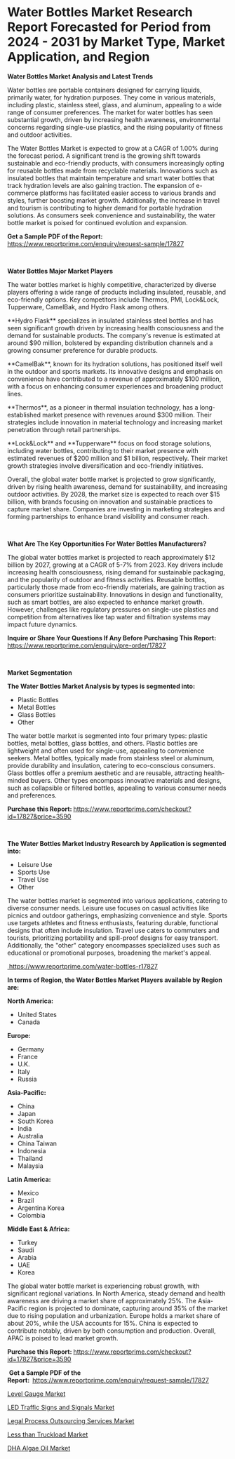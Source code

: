 <p><h1>Water Bottles Market Research Report Forecasted for Period from 2024 -  2031 by Market Type, Market Application, and Region</h1></p><p><strong>Water Bottles Market Analysis and Latest Trends</strong></p>
<p><p>Water bottles are portable containers designed for carrying liquids, primarily water, for hydration purposes. They come in various materials, including plastic, stainless steel, glass, and aluminum, appealing to a wide range of consumer preferences. The market for water bottles has seen substantial growth, driven by increasing health awareness, environmental concerns regarding single-use plastics, and the rising popularity of fitness and outdoor activities. </p><p>The Water Bottles Market is expected to grow at a CAGR of 1.00% during the forecast period. A significant trend is the growing shift towards sustainable and eco-friendly products, with consumers increasingly opting for reusable bottles made from recyclable materials. Innovations such as insulated bottles that maintain temperature and smart water bottles that track hydration levels are also gaining traction. The expansion of e-commerce platforms has facilitated easier access to various brands and styles, further boosting market growth. Additionally, the increase in travel and tourism is contributing to higher demand for portable hydration solutions. As consumers seek convenience and sustainability, the water bottle market is poised for continued evolution and expansion.</p></p>
<p><strong>Get a Sample PDF of the Report:&nbsp;</strong> <a href="https://www.reportprime.com/enquiry/request-sample/17827?utm_campaign=1898&utm_medium=2&utm_source=Github&utm_content=ia&utm_term=24122024&utm_id=water-bottles">https://www.reportprime.com/enquiry/request-sample/17827</a></p>
<p>&nbsp;</p>
<p><strong>Water Bottles Major Market Players</strong></p>
<p><p>The water bottles market is highly competitive, characterized by diverse players offering a wide range of products including insulated, reusable, and eco-friendly options. Key competitors include Thermos, PMI, Lock&Lock, Tupperware, CamelBak, and Hydro Flask among others.</p><p>**Hydro Flask** specializes in insulated stainless steel bottles and has seen significant growth driven by increasing health consciousness and the demand for sustainable products. The company's revenue is estimated at around $90 million, bolstered by expanding distribution channels and a growing consumer preference for durable products.</p><p>**CamelBak**, known for its hydration solutions, has positioned itself well in the outdoor and sports markets. Its innovative designs and emphasis on convenience have contributed to a revenue of approximately $100 million, with a focus on enhancing consumer experiences and broadening product lines.</p><p>**Thermos**, as a pioneer in thermal insulation technology, has a long-established market presence with revenues around $300 million. Their strategies include innovation in material technology and increasing market penetration through retail partnerships.</p><p>**Lock&Lock** and **Tupperware** focus on food storage solutions, including water bottles, contributing to their market presence with estimated revenues of $200 million and $1 billion, respectively. Their market growth strategies involve diversification and eco-friendly initiatives.</p><p>Overall, the global water bottle market is projected to grow significantly, driven by rising health awareness, demand for sustainability, and increasing outdoor activities. By 2028, the market size is expected to reach over $15 billion, with brands focusing on innovation and sustainable practices to capture market share. Companies are investing in marketing strategies and forming partnerships to enhance brand visibility and consumer reach.</p></p>
<p>&nbsp;</p>
<p><strong>What Are The Key Opportunities For Water Bottles Manufacturers?</strong></p>
<p><p>The global water bottles market is projected to reach approximately $12 billion by 2027, growing at a CAGR of 5-7% from 2023. Key drivers include increasing health consciousness, rising demand for sustainable packaging, and the popularity of outdoor and fitness activities. Reusable bottles, particularly those made from eco-friendly materials, are gaining traction as consumers prioritize sustainability. Innovations in design and functionality, such as smart bottles, are also expected to enhance market growth. However, challenges like regulatory pressures on single-use plastics and competition from alternatives like tap water and filtration systems may impact future dynamics.</p></p>
<p><strong>Inquire or Share Your Questions If Any Before Purchasing This Report:</strong> <a href="https://www.reportprime.com/enquiry/pre-order/17827?utm_campaign=1898&utm_medium=2&utm_source=Github&utm_content=ia&utm_term=24122024&utm_id=water-bottles">https://www.reportprime.com/enquiry/pre-order/17827</a></p>
<p>&nbsp;</p>
<p><strong>Market Segmentation</strong></p>
<p><strong>The Water Bottles Market Analysis by types is segmented into:</strong></p>
<p><ul><li>Plastic Bottles</li><li>Metal Bottles</li><li>Glass Bottles</li><li>Other</li></ul></p>
<p><p>The water bottle market is segmented into four primary types: plastic bottles, metal bottles, glass bottles, and others. Plastic bottles are lightweight and often used for single-use, appealing to convenience seekers. Metal bottles, typically made from stainless steel or aluminum, provide durability and insulation, catering to eco-conscious consumers. Glass bottles offer a premium aesthetic and are reusable, attracting health-minded buyers. Other types encompass innovative materials and designs, such as collapsible or filtered bottles, appealing to various consumer needs and preferences.</p></p>
<p><strong>Purchase this Report:&nbsp;</strong><a href="https://www.reportprime.com/checkout?id=17827&price=3590&utm_campaign=1898&utm_medium=2&utm_source=Github&utm_content=ia&utm_term=24122024&utm_id=water-bottles">https://www.reportprime.com/checkout?id=17827&price=3590</a></p>
<p>&nbsp;</p>
<p><strong>The Water Bottles Market Industry Research by Application is segmented into:</strong></p>
<p><ul><li>Leisure Use</li><li>Sports Use</li><li>Travel Use</li><li>Other</li></ul></p>
<p><p>The water bottles market is segmented into various applications, catering to diverse consumer needs. Leisure use focuses on casual activities like picnics and outdoor gatherings, emphasizing convenience and style. Sports use targets athletes and fitness enthusiasts, featuring durable, functional designs that often include insulation. Travel use caters to commuters and tourists, prioritizing portability and spill-proof designs for easy transport. Additionally, the "other" category encompasses specialized uses such as educational or promotional purposes, broadening the market's appeal.</p></p>
<p><a href="https://www.reportprime.com/water-bottles-r17827?utm_campaign=1898&utm_medium=2&utm_source=Github&utm_content=ia&utm_term=24122024&utm_id=water-bottles">&nbsp;https://www.reportprime.com/water-bottles-r17827</a></p>
<p><strong>In terms of Region, the Water Bottles Market Players available by Region are:</strong></p>
<p>
    <p> <strong> North America: </strong>
        <ul>
            <li>United States</li>
            <li>Canada</li>
        </ul>
        </p> 
    <p> <strong> Europe: </strong>
        <ul>
            <li>Germany</li>
            <li>France</li>
            <li>U.K.</li>
            <li>Italy</li>
            <li>Russia</li>
        </ul>
        </p> 
    <p> <strong> Asia-Pacific: </strong>
        <ul>
            <li>China</li>
            <li>Japan</li>
            <li>South Korea</li>
            <li>India</li>
            <li>Australia</li>
            <li>China Taiwan</li>
            <li>Indonesia</li>
            <li>Thailand</li>
            <li>Malaysia</li>
        </ul>
        </p> 
    <p> <strong> Latin America: </strong>
        <ul>
            <li>Mexico</li>
            <li>Brazil</li>
            <li>Argentina Korea</li>
            <li>Colombia</li>
        </ul>
        </p> 
    <p> <strong> Middle East & Africa: </strong>
        <ul>
            <li>Turkey</li>
            <li>Saudi</li>
            <li>Arabia</li>
            <li>UAE</li>
            <li>Korea</li>
        </ul>
    </p>
    </p>
<p><p>The global water bottle market is experiencing robust growth, with significant regional variations. In North America, steady demand and health awareness are driving a market share of approximately 25%. The Asia-Pacific region is projected to dominate, capturing around 35% of the market due to rising population and urbanization. Europe holds a market share of about 20%, while the USA accounts for 15%. China is expected to contribute notably, driven by both consumption and production. Overall, APAC is poised to lead market growth.</p></p>
<p><strong>Purchase this Report: </strong><a href="https://www.reportprime.com/checkout?id=17827&price=3590&utm_campaign=1898&utm_medium=2&utm_source=Github&utm_content=ia&utm_term=24122024&utm_id=water-bottles">https://www.reportprime.com/checkout?id=17827&price=3590</a></p>
<p>&nbsp;<strong>Get a Sample PDF of the Report:&nbsp;&nbsp;</strong><a href="https://www.reportprime.com/enquiry/request-sample/17827?utm_campaign=1898&utm_medium=2&utm_source=Github&utm_content=ia&utm_term=24122024&utm_id=water-bottles">https://www.reportprime.com/enquiry/request-sample/17827</a></p>
<p><strong></strong></p>
<p><p><a href="https://www.linkedin.com/pulse/level-gauge-market-research-2024-2031-growth-opportunities-5lv7e?utm_campaign=1898&utm_medium=2&utm_source=Github&utm_content=ia&utm_term=24122024&utm_id=water-bottles">Level Gauge Market</a></p><p><a href="https://www.linkedin.com/pulse/led-traffic-signs-signals-market-report-analyzing-competitive-pnsnf?utm_campaign=1898&utm_medium=2&utm_source=Github&utm_content=ia&utm_term=24122024&utm_id=water-bottles">LED Traffic Signs and Signals Market</a></p><p><a href="https://www.linkedin.com/pulse/legal-process-outsourcing-services-market-spectrum-usage-jzbpc?utm_campaign=1898&utm_medium=2&utm_source=Github&utm_content=ia&utm_term=24122024&utm_id=water-bottles">Legal Process Outsourcing Services Market</a></p><p><a href="https://www.linkedin.com/pulse/less-than-truckload-market-study-industry-overview-key-nijqc?utm_campaign=1898&utm_medium=2&utm_source=Github&utm_content=ia&utm_term=24122024&utm_id=water-bottles">Less than Truckload Market</a></p><p><a href="https://github.com/Chiragrp22/Market-Research-Report-List-6/blob/main/dha-algae-oil-market.md?utm_campaign=1898&utm_medium=2&utm_source=Github&utm_content=ia&utm_term=24122024&utm_id=water-bottles">DHA Algae Oil Market</a></p></p>
